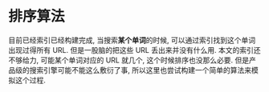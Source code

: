 # 排序算法

目前已经索引已经构建完成, 当搜索**某个单词**的时候, 可以通过索引找到这个单词出现过得所有 URL. 但是一股脑的把这些 URL 丢出来并没有什么用. 本文的索引还不够给力, 可能某个单词对应的 URL 就几个, 这个时候排序也没那么必要. 但是产品级的搜索引擎可能不能这么敷衍了事, 所以这里也尝试构建一个简单的算法来模拟这个过程.